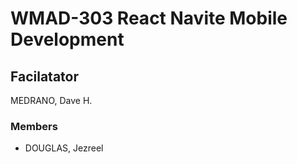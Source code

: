 # WMAD-303 React Navite Mobile Development

## Facilatator 
MEDRANO, Dave H.

### Members
- DOUGLAS, Jezreel

